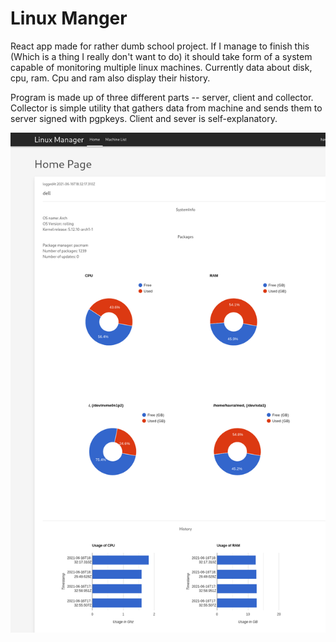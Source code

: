 # Linux Manger

React app made for rather dumb school project.
If I manage to finish this (Which is a thing I really don't want to do) it should take form of a system capable of monitoring multiple linux machines.
Currently data about disk, cpu, ram.
Cpu and ram also display their history.

Program is made up of three different parts -- server, client and collector.
Collector is simple utility that gathers data from machine and sends them to server signed with pgpkeys.
Client and sever is self-explanatory.

![screenshot](presentation/1homepage.png)


